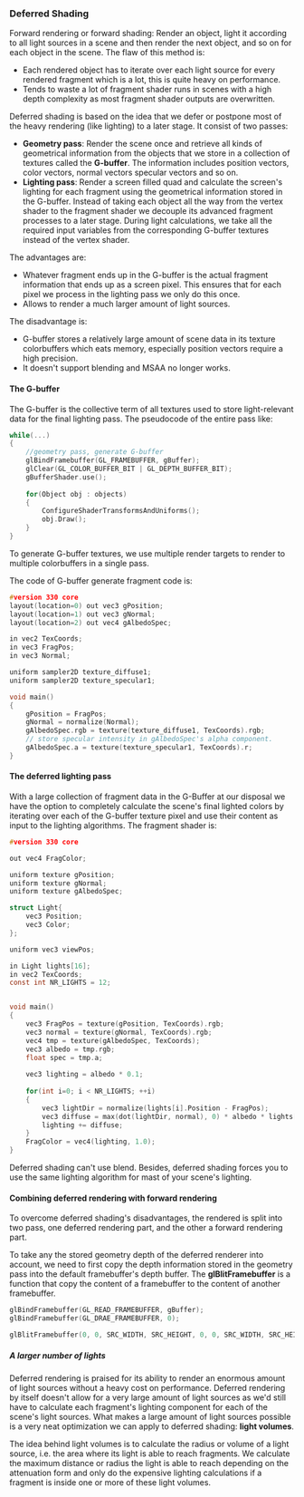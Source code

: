 ### Deferred Shading

Forward rendering or forward shading: Render an object, light it according to all light sources in a scene and then render the next object, and so on for each object in the scene. The flaw of this method is:

+ Each rendered object has to iterate over each light source for every rendered fragment which is a lot, this is quite heavy on performance.
+ Tends to waste a lot of fragment shader runs in scenes with a high depth complexity as most fragment shader outputs are overwritten.

Deferred shading is based on the idea that we defer or postpone most of the heavy rendering (like lighting) to a later stage. It consist of two passes:

+ **Geometry pass**: Render the scene once and retrieve all kinds of geometrical information from the objects that we store in a collection of textures called the **G-buffer**. The information includes position vectors, color vectors, normal vectors specular vectors and so on.
+ **Lighting pass**: Render a screen filled quad and calculate the screen's lighting for each fragment using the geometrical information stored in the G-buffer. Instead of taking each object all the way from the vertex shader to the fragment shader we decouple its advanced fragment processes to a later stage. During light calculations, we take all the required input variables from the corresponding G-buffer textures instead of the vertex shader.

The advantages are:

+ Whatever fragment ends up in the G-buffer is the actual fragment information that ends up as a screen pixel. This ensures that for each pixel we process in the lighting pass we only do this once.
+ Allows to render a much larger amount of light sources.

The disadvantage is:

+ G-buffer stores a relatively large amount of scene data in its texture colorbuffers which eats memory, especially position vectors require a high precision.
+ It doesn't support blending and MSAA no longer works.

#### The G-buffer

The G-buffer is the collective term of all textures used to store light-relevant data for the final lighting pass. The pseudocode of the entire pass like:

```c
while(...)
{
    //geometry pass, generate G-buffer
    glBindFramebuffer(GL_FRAMEBUFFER, gBuffer);
    glClear(GL_COLOR_BUFFER_BIT | GL_DEPTH_BUFFER_BIT);
    gBufferShader.use();
    
    for(Object obj : objects)
    {
        ConfigureShaderTransformsAndUniforms();
        obj.Draw();
    }
}
```

To generate G-buffer textures, we use multiple render targets to render to multiple colorbuffers in a single pass. 

The code of G-buffer generate fragment code is:

```c
#version 330 core 
layout(location=0) out vec3 gPosition;
layout(location=1) out vec3 gNormal;
layout(location=2) out vec4 gAlbedoSpec;

in vec2 TexCoords;
in vec3 FragPos;
in vec3 Normal;

uniform sampler2D texture_diffuse1;
uniform sampler2D texture_specular1;

void main()
{
	gPosition = FragPos;
	gNormal = normalize(Normal);
	gAlbedoSpec.rgb = texture(texture_diffuse1, TexCoords).rgb;
	// store specular intensity in gAlbedoSpec's alpha component.
	gAlbedoSpec.a = texture(texture_specular1, TexCoords).r;
}
```

#### The deferred lighting pass

With a large collection of fragment data in the G-Buffer at our disposal we have the option to completely calculate the scene's final lighted colors by iterating over each of the G-buffer texture pixel and use their content as input to the lighting algorithms. The fragment shader is:

```c
#version 330 core

out vec4 FragColor;

uniform texture gPosition;
uniform texture gNormal;
uniform texture gAlbedoSpec;

struct Light{
	vec3 Position;
	vec3 Color;
};

uniform vec3 viewPos;

in Light lights[16];
in vec2 TexCoords;
const int NR_LIGHTS = 12;


void main()
{
	vec3 FragPos = texture(gPosition, TexCoords).rgb;
	vec3 normal = texture(gNormal, TexCoords).rgb;
	vec4 tmp = texture(gAlbedoSpec, TexCoords);
	vec3 albedo = tmp.rgb;
	float spec = tmp.a;
	
	vec3 lighting = albedo * 0.1;
	
	for(int i=0; i < NR_LIGHTS; ++i)
	{
		vec3 lightDir = normalize(lights[i].Position - FragPos);
		vec3 diffuse = max(dot(lightDir, normal), 0) * albedo * lights[i].Color;
		lighting += diffuse;
	}
	FragColor = vec4(lighting, 1.0);
}
```

Deferred shading can't use blend. Besides, deferred shading forces you to use the same lighting algorithm for mast of your scene's lighting.

#### Combining deferred rendering with forward rendering

To overcome deferred shading's disadvantages, the rendered is split into two pass, one deferred rendering part, and the other a forward rendering part.

To take any the stored geometry depth of the deferred renderer into account, we need to first copy the depth information stored in the geometry pass into the default framebuffer's depth buffer. The **glBlitFramebuffer** is a function that copy the content of a framebuffer to the content of another framebuffer.

```c
glBindFramebuffer(GL_READ_FRAMEBUFFER, gBuffer);
glBindFramebuffer(GL_DRAE_FRAMEBUFFER, 0);

glBlitFramebuffer(0, 0, SRC_WIDTH, SRC_HEIGHT, 0, 0, SRC_WIDTH, SRC_HEIGHT, GL_DEPTH_BUFFER_BIT, GL_NEAREST);
```

##### A larger number of lights

Deferred rendering is praised for its ability to render an enormous amount of light sources without a heavy cost on performance. Deferred rendering by itself doesn't allow for a very large amount of light sources as we'd still have to calculate each fragment's lighting component for each of the scene's light sources. What makes a large amount of light sources possible is a very neat optimization we can apply to deferred shading: **light volumes**.

The idea behind light volumes is to calculate the radius or volume of a light source, i.e. the area where its light is able to reach fragments. We calculate the maximum distance or radius the light is able to reach depending on the attenuation form and only do the expensive lighting calculations if a fragment is inside one or more of these light volumes.